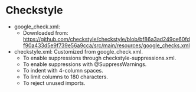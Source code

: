 Checkstyle
===========

* google_check.xml:
     * Downloaded from: https://github.com/checkstyle/checkstyle/blob/bf86a3ad249ce60fdf90a433d5e9f739e56a9cca/src/main/resources/google_checks.xml
* checkstyle.xml: Customized from google_check.xml.
    * To enable suppressions through checkstyle-suppressions.xml.
    * To enable suppressions with @SuppressWarnings.
    * To indent with 4-column spaces.
    * To limit columns to 180 characters.
    * To reject unused imports.
